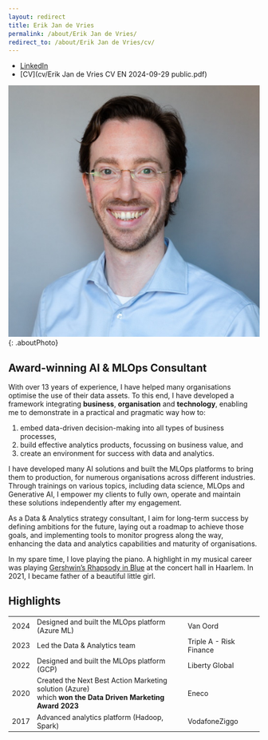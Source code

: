 ```yaml
---
layout: redirect
title: Erik Jan de Vries
permalink: /about/Erik Jan de Vries/
redirect_to: /about/Erik Jan de Vries/cv/
---
```


- [LinkedIn](https://linkedin.com/in/erikjandevries)
- [CV](cv/Erik Jan de Vries CV EN 2024-09-29 public.pdf)

<!-- <object data="Erik Jan de Vries CV EN 2024-09-29 public.pdf" type="application/pdf" width="100%" height="800px">
    <p>Your browser does not support PDFs. <a href="Erik Jan de Vries CV EN 2024-09-29.pdf">Download the CV</a>.</p>
</object> -->

![Erik Jan de Vries](erikjandevries.jpg){: .aboutPhoto}

## Award-winning AI & MLOps Consultant

With over 13 years of experience, I have helped many organisations optimise the use of their data assets. To this end, I have developed a framework integrating **business**, **organisation** and **technology**, enabling me to demonstrate in a practical and pragmatic way how to:

1. embed data-driven decision-making into all types of business processes,
2. build effective analytics products, focussing on business value, and 
3. create an environment for success with data and analytics.

I have developed many AI solutions and built the MLOps platforms to bring them to production, for numerous organisations across different industries. Through trainings on various topics, including data science, MLOps and Generative AI, I empower my clients to fully own, operate and maintain these solutions independently after my engagement.

As a Data & Analytics strategy consultant, I aim for long-term success by defining ambitions for the future, laying out a roadmap to achieve those goals, and implementing tools to monitor progress along the way, enhancing the data and analytics capabilities and maturity of organisations.

In my spare time, I love playing the piano. A highlight in my musical career was playing [Gershwin’s Rhapsody in Blue](http://www.youtube.com/watch?v=lJsnGprFRa8) at the concert hall in Haarlem. In 2021, I became father of a beautiful little girl.

## Highlights

|      |                                                                                                                |                         | 
|------|----------------------------------------------------------------------------------------------------------------|-------------------------| 
| 2024 | Designed and built the MLOps platform (Azure ML)                                                               | Van Oord                |
| 2023 | Led the Data & Analytics team                                                                                  | Triple A - Risk Finance |
| 2022 | Designed and built the MLOps platform (GCP)                                                                    | Liberty Global          |
| 2020 | Created the Next Best Action Marketing solution (Azure)<br/>which **won the Data Driven Marketing Award 2023** | Eneco                   |
| 2017 | Advanced analytics platform (Hadoop, Spark)                                                                    | VodafoneZiggo           |

